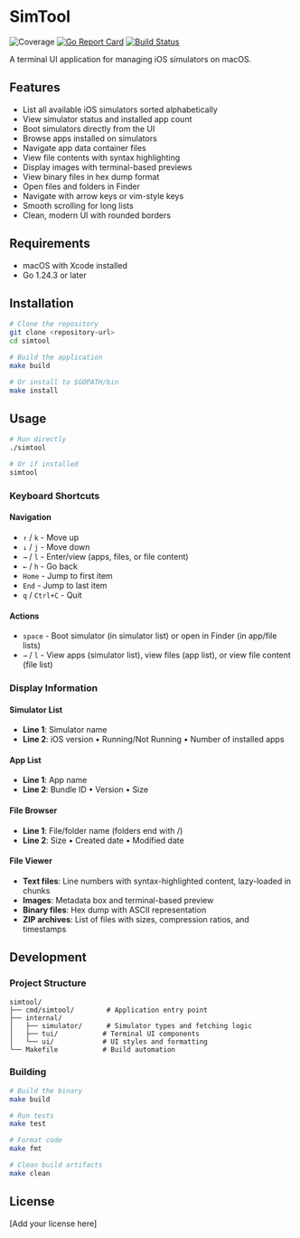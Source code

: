 # SimTool

![Coverage](https://img.shields.io/badge/coverage-37%25-orange)
[![Go Report Card](https://goreportcard.com/badge/github.com/yourusername/simtool)](https://goreportcard.com/report/github.com/yourusername/simtool)
[![Build Status](https://github.com/yourusername/simtool/workflows/Tests/badge.svg)](https://github.com/yourusername/simtool/actions)

A terminal UI application for managing iOS simulators on macOS.

## Features

- List all available iOS simulators sorted alphabetically
- View simulator status and installed app count
- Boot simulators directly from the UI
- Browse apps installed on simulators
- Navigate app data container files
- View file contents with syntax highlighting
- Display images with terminal-based previews
- View binary files in hex dump format
- Open files and folders in Finder
- Navigate with arrow keys or vim-style keys
- Smooth scrolling for long lists
- Clean, modern UI with rounded borders

## Requirements

- macOS with Xcode installed
- Go 1.24.3 or later

## Installation

```bash
# Clone the repository
git clone <repository-url>
cd simtool

# Build the application
make build

# Or install to $GOPATH/bin
make install
```

## Usage

```bash
# Run directly
./simtool

# Or if installed
simtool
```

### Keyboard Shortcuts

#### Navigation
- `↑` / `k` - Move up
- `↓` / `j` - Move down
- `→` / `l` - Enter/view (apps, files, or file content)
- `←` / `h` - Go back
- `Home` - Jump to first item
- `End` - Jump to last item
- `q` / `Ctrl+C` - Quit

#### Actions
- `space` - Boot simulator (in simulator list) or open in Finder (in app/file lists)
- `→` / `l` - View apps (simulator list), view files (app list), or view file content (file list)

### Display Information

#### Simulator List
- **Line 1**: Simulator name
- **Line 2**: iOS version • Running/Not Running • Number of installed apps

#### App List
- **Line 1**: App name
- **Line 2**: Bundle ID • Version • Size

#### File Browser
- **Line 1**: File/folder name (folders end with /)
- **Line 2**: Size • Created date • Modified date

#### File Viewer
- **Text files**: Line numbers with syntax-highlighted content, lazy-loaded in chunks
- **Images**: Metadata box and terminal-based preview
- **Binary files**: Hex dump with ASCII representation
- **ZIP archives**: List of files with sizes, compression ratios, and timestamps

## Development

### Project Structure

```
simtool/
├── cmd/simtool/        # Application entry point
├── internal/
│   ├── simulator/      # Simulator types and fetching logic
│   ├── tui/           # Terminal UI components
│   └── ui/            # UI styles and formatting
└── Makefile           # Build automation
```

### Building

```bash
# Build the binary
make build

# Run tests
make test

# Format code
make fmt

# Clean build artifacts
make clean
```

## License

[Add your license here]